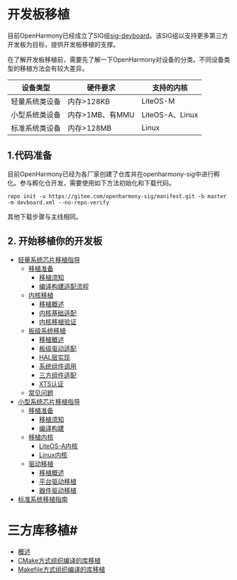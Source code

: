 # 开发板移植
目前OpenHarmony已经成立了SIG组[sig-devboard](https://gitee.com/openharmony/community/blob/master/sig/sig-devboard/sig_devboard_cn.md)。该SIG组以支持更多第三方开发板为目标，提供开发板移植的支撑。

在了解开发板移植前，需要先了解一下OpenHarmony对设备的分类。不同设备类型的移植方法会有较大差异。

| 设备类型    | 硬件要求        | 支持的内核          |
|---------|-------------|----------------|
| 轻量系统类设备 | 内存>128KB    | LiteOS-M       |
| 小型系统类设备 | 内存>1MB、有MMU | LiteOS-A、Linux |
| 标准系统类设备 | 内存>128MB    |  Linux       |

## 1.代码准备

目前OpenHarmony已经为各厂家创建了仓库并在openharmony-sig中进行孵化。参与孵化仓开发，需要使用如下方法初始化和下载代码。

```shell
repo init -u https://gitee.com/openharmony-sig/manifest.git -b master -m devboard.xml --no-repo-verify
```

其他下载步骤与主线相同。

## 2. 开始移植你的开发板

- [轻量系统芯片移植指导](porting-minichip.md)
  - [移植准备](porting-chip-prepare.md)
    - [移植须知](oem_transplant_chip_prepare_knows.md)
    - [编译构建适配流程](porting-chip-prepare-process.md)
  - [内核移植](porting-chip-kernel.md)
    - [移植概述](porting-chip-kernel-overview.md)
    - [内核基础适配](porting-chip-kernel-adjustment.md)
    - [内核移植验证](porting-chip-kernel-verify.md)
  - [板级系统移植](porting-chip-board.md)
    - [移植概述](porting-chip-board-overview.md)
    - [板级驱动适配](porting-chip-board-driver.md)
    - [HAL层实现](porting-chip-board-hal.md)
    - [系统组件调用](porting-chip-board-component.md)
    - [三方组件适配](porting-chip-board-bundle.md)
    - [XTS认证](porting-chip-board-xts.md)
  - [常见问题](porting-chip-faqs.md)
- [小型系统芯片移植指导](porting-smallchip.md)
  - [移植准备](porting-smallchip-prepare.md)
    - [移植须知](porting-smallchip-prepare-needs.md)
    - [编译构建](porting-smallchip-prepare-building.md)
  - [移植内核](porting-smallchip-kernel.md)
    - [LiteOS-A内核](porting-smallchip-kernel-a.md)
    - [Linux内核](porting-smallchip-kernel-linux.md)
  - [驱动移植](porting-smallchip-driver.md)
    - [移植概述](porting-smallchip-driver-overview.md)
    - [平台驱动移植](porting-smallchip-driver-plat.md)
    - [器件驱动移植](porting-smallchip-driver-oom.md)
- [标准系统移植指南](standard-system-porting-guide.md)

# 三方库移植#

- [概述](porting-thirdparty-overview.md)
- [CMake方式组织编译的库移植](porting-thirdparty-cmake.md)
- [Makefile方式组织编译的库移植](porting-thirdparty-makefile.md)